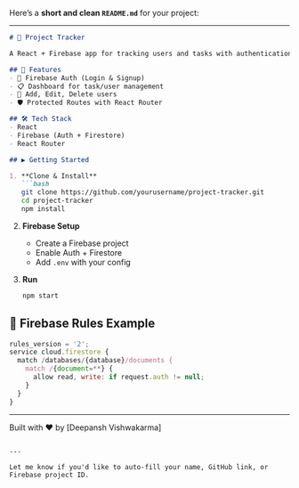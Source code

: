Here’s a **short and clean `README.md`** for your project:

---

````markdown
# 🚀 Project Tracker

A React + Firebase app for tracking users and tasks with authentication and a dashboard interface.

## 🔧 Features
- 🔐 Firebase Auth (Login & Signup)
- 📋 Dashboard for task/user management
- 🔄 Add, Edit, Delete users
- 🛡️ Protected Routes with React Router

## 🛠 Tech Stack
- React
- Firebase (Auth + Firestore)
- React Router

## ▶️ Getting Started

1. **Clone & Install**
   ```bash
   git clone https://github.com/yourusername/project-tracker.git
   cd project-tracker
   npm install
````

2. **Firebase Setup**

   * Create a Firebase project
   * Enable Auth + Firestore
   * Add `.env` with your config

3. **Run**

   ```bash
   npm start
   ```

## 🔐 Firebase Rules Example

```js
rules_version = '2';
service cloud.firestore {
  match /databases/{database}/documents {
    match /{document=**} {
      allow read, write: if request.auth != null;
    }
  }
}
```

---

Built with ❤️ by \[Deepansh Vishwakarma]

```

---

Let me know if you'd like to auto-fill your name, GitHub link, or Firebase project ID.
```
